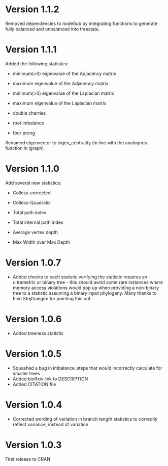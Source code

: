# Version 1.1.2
Removed dependencies to nodeSub by integrating functions to generate fully
balanced and unbalanced into treestats.

# Version 1.1.1

Added the following statistics:

-   minimum(\>0) eigenvalue of the Adjacency matrix

-   maximum eigenvalue of the Adjacency matrix

-   minimum(\>0) eigenvalue of the Laplacian matrix

-   maximum eigenvalue of the Laplacian matrix

-   double cherries

-   root imbalance

-   four prong

Renamed eigenvector to eigen_centrality (in line with the analogous function in igraph)

# Version 1.1.0

Add several new statistics:

-   Colless-corrected

-   Colless-Quadratic

-   Total path index

-   Total internal path index

-   Average vertex depth

-   Max Width over Max Depth

# Version 1.0.7

-   Added checks to each statistic verifying the statistic requires an ultrametric or binary tree - this should avoid some rare instances where memory access violations would pop up when providing a non-binary tree to a statistic assuming a binary input phylogeny. Many thanks to Fien Strijthaegen for pointing this out.

# Version 1.0.6

-   Added treeness statistic

# Version 1.0.5

-   Squashed a bug in imbalance_steps that would incorrectly calculate for smaller trees
-   Added bioRxiv link to DESCRIPTION
-   Added CITATION file

# Version 1.0.4

-   Corrected wording of variation in branch length statistics to correctly reflect variance, instead of variation

# Version 1.0.3

First release to CRAN
